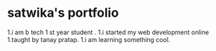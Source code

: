 # satwika's portfolio

1.i am b tech 1 st year student .
1.i started my web development online
1.taught by tanay pratap.
1.i am learning something cool.